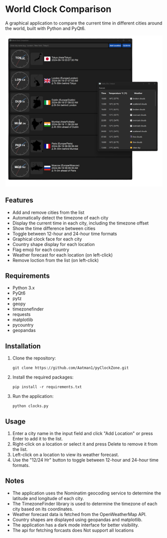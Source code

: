 # World Clock Comparison

A graphical application to compare the current time in different cities around the world, built with Python and PyQt6.

![World Clock Comparison](pyC.png)

## Features

- Add and remove cities from the list
- Automatically detect the timezone of each city
- Display the current time in each city, including the timezone offset
- Show the time difference between cities
- Toggle between 12-hour and 24-hour time formats
- Graphical clock face for each city
- Country shape display for each location
- Flag emoji for each country
- Weather forecast for each location (on left-click)
- Remove loction from the list (on left-click)


## Requirements

- Python 3.x
- PyQt6
- pytz
- geopy
- timezonefinder
- requests
- matplotlib
- pycountry
- geopandas

## Installation

1. Clone the repository:
   ```
   git clone https://github.com/Aatman1/pyClockZone.git
   ```
2. Install the required packages:
   ```
   pip install -r requirements.txt
   ```
3. Run the application:
   ```
   python clocks.py
   ```

## Usage

1. Enter a city name in the input field and click "Add Location" or press Enter to add it to the list.
2. Right-click on a location or select it and press Delete to remove it from the list.
3. Left-click on a location to view its weather forecast.
4. Use the "12/24 Hr" button to toggle between 12-hour and 24-hour time formats.

## Notes

- The application uses the Nominatim geocoding service to determine the latitude and longitude of each city.
- The TimezoneFinder library is used to determine the timezone of each city based on its coordinates.
- Weather forecast data is fetched from the OpenWeatherMap API.
- Country shapes are displayed using geopandas and matplotlib.
- The application has a dark mode interface for better visibility.
- The api for fetching forcasts does Not support all locations

